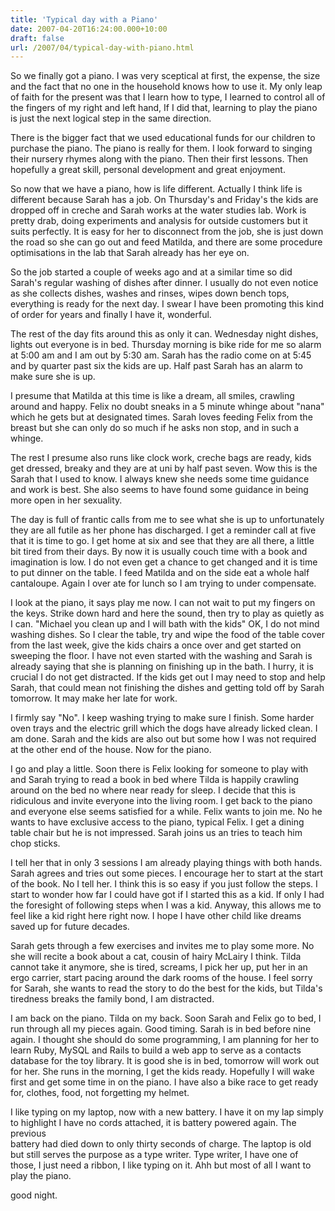 ```yaml
---
title: 'Typical day with a Piano'
date: 2007-04-20T16:24:00.000+10:00
draft: false
url: /2007/04/typical-day-with-piano.html
---
```


So we finally got a piano. I was very sceptical at first, the expense, the size and the fact that no one in the household knows how to use it. My only leap of faith for the present was that I learn how to type, I learned to control all of the fingers of my right and left hand, If I did that, learning to play the piano is just the next logical step in the same direction.  
  
There is the bigger fact that we used educational funds for our children to purchase the piano. The piano is really for them. I look forward to singing their nursery rhymes along with the piano. Then their first lessons. Then hopefully a great skill, personal development and great enjoyment.  
  
So now that we have a piano, how is life different. Actually I think life is different because Sarah has a job. On Thursday's and Friday's the kids are dropped off in creche and Sarah works at the water studies lab. Work is pretty drab, doing experiments and analysis for outside customers but it suits perfectly. It is easy for her to disconnect from the job, she is just down the road so she can go out and feed Matilda, and there are some procedure optimisations in the lab that Sarah already has her eye on.  
  
So the job started a couple of weeks ago and at a similar time so did Sarah's regular washing of dishes after dinner. I usually do not even notice as she collects dishes, washes and rinses, wipes down bench tops, everything is ready for the next day. I swear I have been promoting this kind of order for years and finally I have it, wonderful.  
  
The rest of the day fits around this as only it can. Wednesday night dishes, lights out everyone is in bed. Thursday morning is bike ride for me so alarm at 5:00 am and I am out by 5:30 am. Sarah has the radio come on at 5:45 and by quarter past six the kids are up. Half past Sarah has an alarm to make sure she is up.  
  
I presume that Matilda at this time is like a dream, all smiles, crawling around and happy. Felix no doubt sneaks in a 5 minute whinge about "nana" which he gets but at designated times. Sarah loves feeding Felix from the breast but she can only do so much if he asks non stop, and in such a whinge.  
  
The rest I presume also runs like clock work, creche bags are ready, kids get dressed, breaky and they are at uni by half past seven. Wow this is the Sarah that I used to know. I always knew she needs some time guidance and work is best. She also seems to have found some guidance in being more open in her sexuality.  
  
The day is full of frantic calls from me to see what she is up to unfortunately  
they are all futile as her phone has discharged. I get a reminder call at five that it is time to go. I get home at six and see that they are all there, a little bit tired from their days. By now it is usually couch time with a book and imagination is low. I do not even get a chance to get changed and it is time  
to put dinner on the table. I feed Matilda and on the side eat a whole half  
cantaloupe. Again I over ate for lunch so I am trying to under compensate.  
  
I look at the piano, it says play me now. I can not wait to put my fingers on the keys. Strike down hard and here the sound, then try to play as quietly as I can. "Michael you clean up and I will bath with the kids" OK, I do not mind washing dishes. So I clear the table, try and wipe the food of the table cover  
from the last week, give the kids chairs a once over and get started on sweeping the floor. I have not even started with the washing and Sarah is already saying that she is planning on finishing up in the bath. I hurry, it is crucial I do not get distracted. If the kids get out I may need to stop and help Sarah, that could mean not finishing the dishes and getting told off by Sarah tomorrow. It may make her late for work.  
  
I firmly say "No". I keep washing trying to make sure I finish. Some harder oven trays and the electric grill which the dogs have already licked clean. I am done. Sarah and the kids are also out but some how I was not required at the other end of the house. Now for the piano.  
  
I go and play a little. Soon there is Felix looking for someone to play with and Sarah trying to read a book in bed where Tilda is happily crawling around on the bed no where near ready for sleep. I decide that this is ridiculous and invite everyone into the living room. I get back to the piano and everyone else seems satisfied for a while. Felix wants to join me. No he wants to have exclusive access to the piano, typical Felix. I get a dining table chair but he is not impressed. Sarah joins us an tries to teach him chop sticks.  
  
I tell her that in only 3 sessions I am already playing things with both hands. Sarah agrees and tries out some pieces. I encourage her to start at the start of the book. No I tell her. I think this is so easy if you just follow the steps. I start to wonder how far I could have got if I started this as a kid. If only I had the foresight of following steps when I was a kid. Anyway, this allows me to feel like a kid right here right now. I hope I have other child like dreams saved up for future decades.  
  
Sarah gets through a few exercises and invites me to play some more. No she will recite a book about a cat, cousin of hairy McLairy I think. Tilda cannot take it anymore, she is tired, screams, I pick her up, put her in an ergo carrier, start pacing around the dark rooms of the house. I feel sorry for Sarah, she wants to read the story to do the best for the kids, but Tilda's tiredness breaks the family bond, I am distracted.  
  
I am back on the piano. Tilda on my back. Soon Sarah and Felix go to bed, I run through all my pieces again. Good timing. Sarah is in bed before nine again. I thought she should do some programming, I am planning for her to learn Ruby, MySQL and Rails to build a web app to serve as a contacts database for the toy library. It is good she is in bed, tomorrow will work out for her. She runs in the morning, I get the kids ready. Hopefully I will wake first and get some time in on the piano. I have also a bike race to get ready for, clothes, food, not forgetting my helmet.  
  
I like typing on my laptop, now with a new battery. I have it on my lap simply to highlight I have no cords attached, it is battery powered again. The previous  
battery had died down to only thirty seconds of charge. The laptop is old but still serves the purpose as a type writer. Type writer, I have one of those, I just need a ribbon, I like typing on it. Ahh but most of all I want to play the piano.  
  
good night.